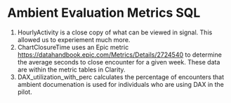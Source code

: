 # Ambient Evaluation Metrics SQL

1. HourlyActivity is a close copy of what can be viewed in signal. This allowed us to experiement much more.
2. ChartClosureTime uses an Epic metric https://datahandbook.epic.com/Metrics/Details/2724540 to determine the average seconds to close encounter for a given week. These data are within the metric tables in Clarity.
3. DAX_utilization_with_perc calculates the percentage of encounters that ambient documenation is used for individuals who are using DAX in the pilot.